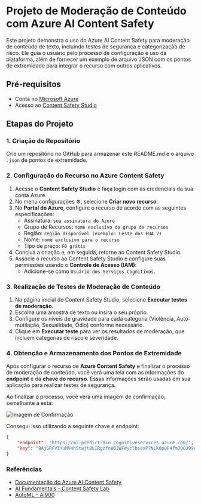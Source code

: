 # Projeto de Moderação de Conteúdo com Azure AI Content Safety

Este projeto demonstra o uso do Azure AI Content Safety para moderação de conteúdo de texto, incluindo testes de segurança e categorização de risco. Ele guia o usuário pelo processo de configuração e uso da plataforma, além de fornecer um exemplo de arquivo JSON com os pontos de extremidade para integrar o recurso com outros aplicativos.

## Pré-requisitos

- Conta no [Microsoft Azure](https://azure.microsoft.com/pt-br/)
- Acesso ao [Content Safety Studio](https://contentsafety.cognitive.azure.com)

## Etapas do Projeto

### 1. Criação do Repositório

Crie um repositório no GitHub para armazenar este README.md e o arquivo `.json` de pontos de extremidade.

### 2. Configuração do Recurso no Azure Content Safety

1. Acesse o **Content Safety Studio** e faça login com as credenciais da sua conta Azure.
2. No menu configurações :gear:, selecione **Criar novo recurso**.
3. No **Portal do Azure**, configure o recurso de acordo com as seguintes especificações:
   - Assinatura: `sua assinatura do Azure`
   - Grupo de Recursos: `nome exclusivo do grupo de recursos`
   - Região: `região disponível (exemplo: Leste dos EUA 2)`
   - Nome: `nome exclusivo para o recurso`
   - Tipo de preço: `F0 grátis`
4. Conclua a criação e, em seguida, retorne ao Content Safety Studio.
5. Associe o recurso ao Content Safety Studio e configure suas permissões usando o **Controle de Acesso (IAM)**:
   - Adicione-se como `Usuário dos Serviços Cognitivos`.

### 3. Realização de Testes de Moderação de Conteúdo

1. Na página inicial do Content Safety Studio, selecione **Executar testes de moderação**.
2. Escolha uma amostra de texto ou insira o seu próprio.
3. Configure os níveis de gravidade para cada categoria (Violência, Auto-mutilação, Sexualidade, Ódio) conforme necessário.
4. Clique em **Executar teste** para ver os resultados de moderação, que incluem categorias de risco e severidade.

### 4. Obtenção e Armazenamento dos Pontos de Extremidade

Após configurar o recurso de **Azure Content Safety** e finalizar o processo de moderação de conteúdo, você verá uma tela com as informações do **endpoint** e da **chave do recurso**. Essas informações serão usadas em sua aplicação para realizar testes de segurança.

Ao finalizar o processo, você verá uma imagem de confirmação, semelhante a esta:

![Imagem de Confirmação](https://github.com/user-attachments/assets/f1ecd676-b2c2-4388-82eb-d8e601950c2e)

Consegui isso utilizando a seguinte chave e endpoint:

```json
{
    "endpoint": "https://ml-predict-dio.cognitiveservices.azure.com/",
    "key": "BAjGRFVIYuMV4h5twjt8LIRgzfnW6JWFWyclbsexP7NLK0p0P4fmJQQJ99AKACYeBjFXJ3w3AAAHACOGYAqp"
}
```

### Referências

- [Documentação do Azure AI Content Safety](https://learn.microsoft.com/azure/cognitive-services/ai-content-safety/)
- [AI Fundamentals - Content Safety Lab](https://microsoftlearning.github.io/mslearn-ai-fundamentals/Instructions/Labs/02-content-safety.html)
- [AutoML - AI900](https://aka.ms/ai900-auto-ml)
